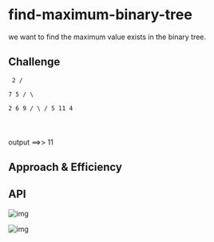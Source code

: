 # find-maximum-binary-tree

we  want to find the maximum value exists in the binary tree.

## Challenge

<code><pre>           2
                    /   \
                   7     5
                  / \      \
                 2   6      9
                    / \     /
                   5   11  4

</pre></code>

output ==>> 11

## Approach & Efficiency
<!-- What approach did you take? Why? What is the Big O space/time for this approach? -->

## API

![img]("https://drive.google.com/file/d/1n3ZIiqDaibk-tuXpBSe0r7u6L7MkD27F/view?usp=sharing")

![img]("https://drive.google.com/file/d/1Wqr1NycicVCg0qELItNhCOvemoVt0odQ/view?usp=sharing")